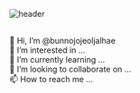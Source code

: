 ![header](https://capsule-render.vercel.app/api?color=auto&type=transparent&height=300&text=Ctrl+c,%20Ctrl\+v%20Artist&fontSize=60&fontColor=FF5E00&fontAlignY=50&fontAlign=50&animation=twinkling)


                    



 <br>
👋 Hi, I’m @bunnojojeoljalhae <br>
👀 I’m interested in ... <br>
🌱 I’m currently learning ... <br>
💞️ I’m looking to collaborate on ... <br>
📫 How to reach me ... <br>


<!---
bunnojojeoljalhae/bunnojojeoljalhae is a ✨ special ✨ repository because its `README.md` (this file) appears on your GitHub profile.
You can click the Preview link to take a look at your changes.
--->
